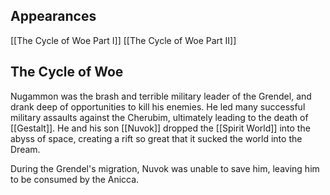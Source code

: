 ## Appearances
[[The Cycle of Woe Part I]]
[[The Cycle of Woe Part II]]
## The Cycle of Woe

Nugammon was the brash and terrible military leader of the Grendel, and drank deep of opportunities to kill his enemies. He led many successful military assaults against the Cherubim, ultimately leading to the death of [[Gestalt]]. He and his son [[Nuvok]] dropped the [[Spirit World]] into the abyss of space, creating a rift so great that it sucked the world into the Dream.

During the Grendel's migration, Nuvok was unable to save him, leaving him to be consumed by the Anicca.